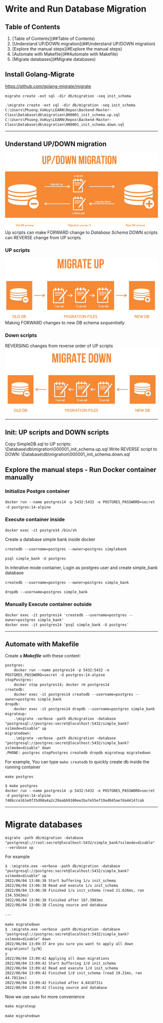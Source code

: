 # Write and Run Database Migration
## Table of Contents
1. [Table of Contents](##Table of Contents)
2. [Understand UP/DOWN migration](##Understand UP/DOWN migration)
3. [Explore the manual steps](#Explore the manual steps)
4. [Automate with Makefile](##Automate with Makefile)
5. [Migrate databases](#Migrate databases)
## Install Golang-Migrate
https://github.com/golang-migrate/migrate

`migrate create -ext sql -dir db/migration -seq init_schema`


```aidl
.\migrate create -ext sql -dir db/migration -seq init_schema
C:\Users\Phuong.VoHuy\LEARN\Repos\Backend-Master-Class\Database\db\migration\000001_init_schema.up.sql
C:\Users\Phuong.VoHuy\LEARN\Repos\Backend-Master-Class\Database\db\migration\000001_init_schema.down.sql
```

---
## Understand UP/DOWN migration
![img_2.png](img_2.png)
Up scripts can make FORWARD change to *Database Schema*
DOWN scripts can REVERSE change from UP scripts

### UP scripts
![img_3.png](img_3.png)
Making FORWARD changes to new DB schema *sequentially*
### Down scripts
REVERSING changes from reverse order of UP scripts
![img_4.png](img_4.png)

---
## Init: UP scripts and DOWN scripts
Copy SimpleDB.sql to UP scripts: \Database\db\migration\000001_init_schema.up.sql
Write REVERSE script to DOWN: \Database\db\migration\000001_init_schema.down.sql

## Explore the manual steps - Run Docker container manually 
### Initialize Postgre container
`docker run --name postgres14 -p 5432:5432 -e POSTGRES_PASSWORD=secret -d postgres:14-alpine`

### Execute container inside
`docker exec -it postgre14 /bin/sh`


Create a database simple bank inside docker

`createdb --username=postgres --owner=postgres simplebank`

`psql simple_bank -U postgres`

In interative mode container, Login as postgres user and create simple_bank database

`createdb --username=postgres --owner=postgres simple_bank`

`dropdb --username=postgres simple_bank`
### Manually Execute container outside
````
docker exec -it postgres14 'createdb --username=postgres --owner=postgres simple_bank'
docker exec -it postgres14 'psql simple_bank -U postgres'
````

---

## Automate with Makefile
Create a ***Makefile*** with these content:
````
postgres:
	docker run --name postgres14 -p 5432:5432 -e POSTGRES_PASSWORD=secret -d postgres:14-alpine
stopPostgres:
	docker stop postgres14; docker rm postgres14
createdb:
	docker exec -it postgres14 createdb --username=postgres --owner=postgres simple_bank
dropdb:
	docker exec -it postgres14 dropdb --username=postgres simple_bank
migrateup:
	.\migrate -verbose -path db/migration -database "postgresql://postgres:secret@localhost:5432/simple_bank?sslmode=disable" up
migratedown:
	.\migrate -verbose -path db/migration -database "postgresql://postgres:secret@localhost:5432/simple_bank?sslmode=disable" down
.PHONE: postgres stopPostgres createdb dropdb migrateup migratedown

````
For example, You can type `make createdb` to quickly create db inside the running container

`make postgres`
````
$ make postgres
docker run --name postgres14 -p 5432:5432 -e POSTGRES_PASSWORD=secret -d postgres:14-alpine
748bcce161e0f35d98a4a2c29aabb9100ee2ba7e55ef19ad045ae7da44147cab
````

---

# Migrate databases

``` 
migrate -path db/migration -database "postgresql://root:secret@localhost:5432/simple_bank?sslmode=disable" --versbose up
```


For example
````
$ .\migrate.exe -verbose -path db/migration -database "postgresql://postgres:secret@localhost:5432/simple_bank?sslmode=disable" up
2022/06/04 13:06:38 Start buffering 1/u init_schema
2022/06/04 13:06:38 Read and execute 1/u init_schema
2022/06/04 13:06:38 Finished 1/u init_schema (read 21.626ms, ran 134.5563ms)
2022/06/04 13:06:38 Finished after 167.3983ms
2022/06/04 13:06:38 Closing source and database

---

make migratedown
$ .\migrate.exe -verbose -path db/migration -database "postgresql://postgres:secret@localhost:5432/simple_bank?sslmode=disable" down
2022/06/04 13:09:37 Are you sure you want to apply all down migrations? [y/N]
y
2022/06/04 13:09:42 Applying all down migrations
2022/06/04 13:09:42 Start buffering 1/d init_schema
2022/06/04 13:09:42 Read and execute 1/d init_schema
2022/06/04 13:09:42 Finished 1/d init_schema (read 19.21ms, ran 44.7811ms)
2022/06/04 13:09:42 Finished after 4.8418731s
2022/06/04 13:09:42 Closing source and database
````
Now we use `make` for more convenience
``` 
make migrateup

make migratedown
```